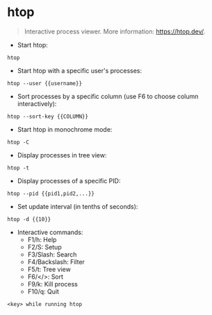 # htop

> Interactive process viewer.
> More information: <https://htop.dev/>.

- Start htop:

`htop`

- Start htop with a specific user's processes:

`htop --user {{username}}`

- Sort processes by a specific column (use F6 to choose column interactively):

`htop --sort-key {{COLUMN}}`

- Start htop in monochrome mode:

`htop -C`

- Display processes in tree view:

`htop -t`

- Display processes of a specific PID:

`htop --pid {{pid1,pid2,...}}`

- Set update interval (in tenths of seconds):

`htop -d {{10}}`

- Interactive commands:
  - F1/h: Help
  - F2/S: Setup
  - F3/Slash: Search
  - F4/Backslash: Filter
  - F5/t: Tree view
  - F6/</>: Sort
  - F9/k: Kill process
  - F10/q: Quit

`<key> while running htop`